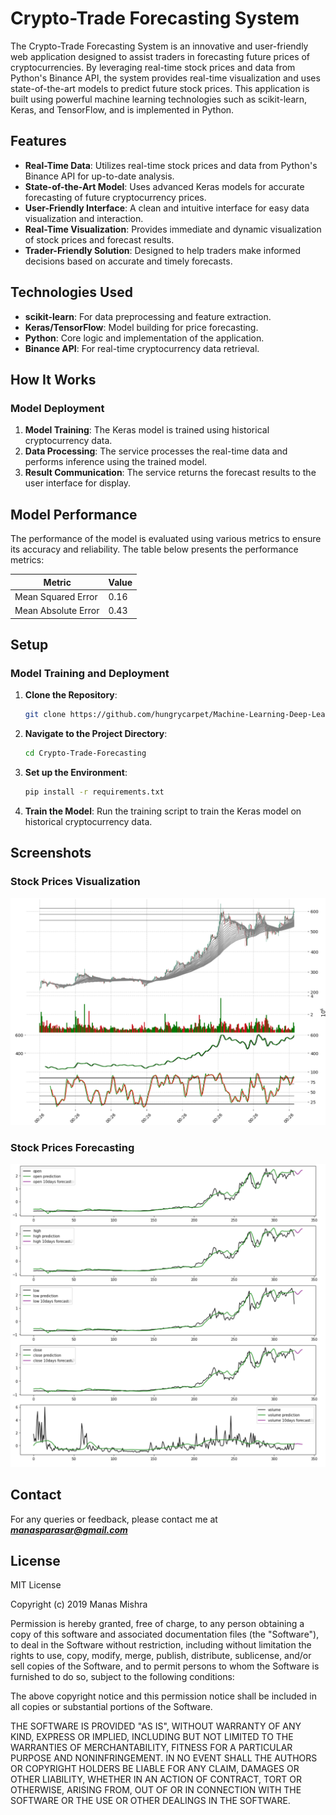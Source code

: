 # Crypto-Trade Forecasting System

The Crypto-Trade Forecasting System is an innovative and user-friendly web application designed to assist traders in forecasting future prices of cryptocurrencies. By leveraging real-time stock prices and data from Python's Binance API, the system provides real-time visualization and uses state-of-the-art models to predict future stock prices. This application is built using powerful machine learning technologies such as scikit-learn, Keras, and TensorFlow, and is implemented in Python.

## Features

* **Real-Time Data**: Utilizes real-time stock prices and data from Python's Binance API for up-to-date analysis.
* **State-of-the-Art Model**: Uses advanced Keras models for accurate forecasting of future cryptocurrency prices.
* **User-Friendly Interface**: A clean and intuitive interface for easy data visualization and interaction.
* **Real-Time Visualization**: Provides immediate and dynamic visualization of stock prices and forecast results.
* **Trader-Friendly Solution**: Designed to help traders make informed decisions based on accurate and timely forecasts.

## Technologies Used

* **scikit-learn**: For data preprocessing and feature extraction.
* **Keras/TensorFlow**: Model building for price forecasting.
* **Python**: Core logic and implementation of the application.
* **Binance API**: For real-time cryptocurrency data retrieval.

## How It Works

### Model Deployment
1. **Model Training**: The Keras model is trained using historical cryptocurrency data.
2. **Data Processing**: The service processes the real-time data and performs inference using the trained model.
3. **Result Communication**: The service returns the forecast results to the user interface for display.

## Model Performance

The performance of the model is evaluated using various metrics to ensure its accuracy and reliability. The table below presents the performance metrics:

| Metric              | Value   |
|---------------------|---------|
| Mean Squared Error  | 0.16  |
| Mean Absolute Error | 0.43   |

## Setup

### Model Training and Deployment

1. **Clone the Repository**:
    ```bash
    git clone https://github.com/hungrycarpet/Machine-Learning-Deep-Learning-Projects.git
    ```

2. **Navigate to the Project Directory**:
    ```bash
    cd Crypto-Trade-Forecasting
    ```

3. **Set up the Environment**:
    ```bash
    pip install -r requirements.txt
    ```

4. **Train the Model**:
    Run the training script to train the Keras model on historical cryptocurrency data.


## Screenshots

### Stock Prices Visualization
![Crypto-Trade Forecasting Interface](assets/screenshot-1.png "Crypto-Trade Forecasting Interface")

### Stock Prices Forecasting
![Crypto-Trade Forecasting Interface](assets/screenshot-3.png "Crypto-Trade Forecasting Interface")

## Contact

For any queries or feedback, please contact me at ***manasparasar@gmail.com***

## License

MIT License

Copyright (c) 2019 Manas Mishra

Permission is hereby granted, free of charge, to any person obtaining a copy
of this software and associated documentation files (the "Software"), to deal
in the Software without restriction, including without limitation the rights
to use, copy, modify, merge, publish, distribute, sublicense, and/or sell
copies of the Software, and to permit persons to whom the Software is
furnished to do so, subject to the following conditions:

The above copyright notice and this permission notice shall be included in all
copies or substantial portions of the Software.

THE SOFTWARE IS PROVIDED "AS IS", WITHOUT WARRANTY OF ANY KIND, EXPRESS OR
IMPLIED, INCLUDING BUT NOT LIMITED TO THE WARRANTIES OF MERCHANTABILITY,
FITNESS FOR A PARTICULAR PURPOSE AND NONINFRINGEMENT. IN NO EVENT SHALL THE
AUTHORS OR COPYRIGHT HOLDERS BE LIABLE FOR ANY CLAIM, DAMAGES OR OTHER
LIABILITY, WHETHER IN AN ACTION OF CONTRACT, TORT OR OTHERWISE, ARISING FROM,
OUT OF OR IN CONNECTION WITH THE SOFTWARE OR THE USE OR OTHER DEALINGS IN THE
SOFTWARE.
